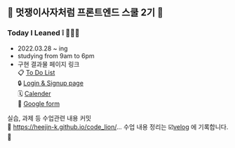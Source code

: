 ## 🦁 멋쟁이사자처럼 프론트엔드 스쿨 2기 🦁

### Today I Leaned ❕ 👩🏻‍💻

- 2022.03.28 ~ ing
- studying from 9am to 6pm
- 구현 결과물 페이지 링크 <br>
  📋 [To Do List](https://heejin-k.github.io/code_lion/homework/bucketlist.html) <br>
  🔒 [Login & Signup page](https://heejin-k.github.io/code_lion/homework/login.html) <br>
  🗓️ [Calender](https://heejin-k.github.io/code_lion/homework/calender.html) <br>
  📝 [Google form](https://heejin-k.github.io/code_lion/homework/googleform.html) <br>

실습, 과제 등 수업관련 내용 커밋 <br>
🔗 https://heejin-k.github.io/code_lion/...
수업 내용 정리는 ☑️[velog](https://velog.io/@heejin-k) 에 기록합니다. 📑
